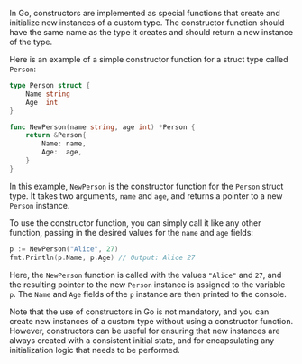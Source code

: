 In Go, constructors are implemented as special functions that create and initialize new instances of a custom type. The constructor function should have the same name as the type it creates and should return a new instance of the type.

Here is an example of a simple constructor function for a struct type called `Person`:

```go
type Person struct {
    Name string
    Age  int
}

func NewPerson(name string, age int) *Person {
    return &Person{
        Name: name,
        Age:  age,
    }
}
```

In this example, `NewPerson` is the constructor function for the `Person` struct type. It takes two arguments, `name` and `age`, and returns a pointer to a new `Person` instance.

To use the constructor function, you can simply call it like any other function, passing in the desired values for the `name` and `age` fields:

```go
p := NewPerson("Alice", 27)
fmt.Println(p.Name, p.Age) // Output: Alice 27
```

Here, the `NewPerson` function is called with the values `"Alice"` and `27`, and the resulting pointer to the new `Person` instance is assigned to the variable `p`. The `Name` and `Age` fields of the `p` instance are then printed to the console.

Note that the use of constructors in Go is not mandatory, and you can create new instances of a custom type without using a constructor function. However, constructors can be useful for ensuring that new instances are always created with a consistent initial state, and for encapsulating any initialization logic that needs to be performed.